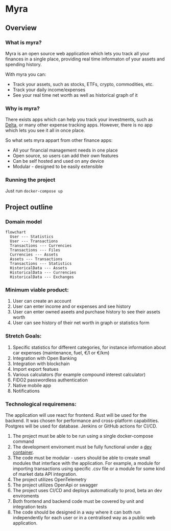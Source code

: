# Myra

## Overview
### What is myra?
Myra is an open source web application which lets you track all your finances in a single place, providing real time informaton of your assets and spending history.

With myra you can:
* Track your assets, such as stocks, ETFs, crypto, commodities, etc. 
* Track your daily income/expenses
* See your real time net worth as well as historical graph of it

### Why is myra?
There exists apps which can help you track your investments, such as [Delta](https://delta.app/en), or many other expense tracking apps. However, there is no app which lets you see it all in once place.

So what sets myra appart from other finance apps:
* All your financial management needs in one place
* Open source, so users can add their own features
* Can be self hosted and used on any device
* Modular - designed to be easily extensible

### Running the project
Just run `docker-compose up`

## Project outline 

### Domain model

```mermaid
flowchart
  User --- Statistics
  User --- Transactions
  Transactions --- Currencies
  Transactions --- Files
  Currencies --- Assets
  Assets --- Transactions
  Transactions --- Statistics
  HistoricalData --- Assets
  HistoricalData --- Currencies
  HistoricalData --- Exchanges
```

### Minimum viable product:
1. User can create an account
1. User can enter income and or expenses and see history
1. User can enter owned aseets and purchase history to see their assets worth
1. User can see history of their net worth in graph or statistics form

### Stretch Goals:
1. Specific statistics for different categories, for instance information about car expenses (maintenance, fuel, €/l or €/km)
1. Integration with Open Banking
1. Integration with blockchain
1. Import export featues
1. Various calculators (for example compound interest calculator)
1. FIDO2 passwordless authentication
1. Native mobile app
1. Notifications

### Technological requiremens:
The application will use react for frontend. Rust will be used for the backend. It was chosen for performance and cross-platform capabilities. Postgres will be used for database. Jenkins or GitHub actions for CI/CD.

1. The project must be able to be run using a single docker-compose command
1. The development enviroment must be fully functional under a [dev container](https://containers.dev/).
1. The code must be modular - users should be able to create small modules that interface with the application. For example, a module for importing transactions using specific .csv file or a module for some kind of market data API integration.
1. The project utilizes OpenTelemetry
1. The project utilizes OpenApi or swagger
1. The project uses CI/CD and deploys automatically to prod, beta an dev enviroments
1. Both frontend and backend code must be covered by unit and integration tests
1. The code should be designed in a way where it can both run independently for each user or in a centralised way as a public web application.
